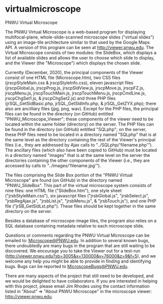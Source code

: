 # virtualmicroscope
PNWU Virtual Microscope

The PNWU Virtual Microscope is a web-based program for displaying multifocal-plane, whole-slide-scanned microscope slides ("virtual slides") using an image-tile architecture similar to that used by the Google Maps API.  A version of this program can be seen at http://viewer.pnwu.edu.  The Virtual Microscope consists of two modules:  the SlideBox, which displays a list of available slides and allows the user to choose which slide to display, and the Viewer (the "Microscope") which displays the chosen slide. 

Currently (December, 2020), the principal components of the Viewer consist of one HTML file (Microscope.htm), two CSS files (jrscpStyleMain.css & jrscpStyleInfo.css), eleven javascript files (jrscpGlobal.js, jrscpProg.js, jrscpSldView.js, jrscpMove.js, jrscpFZ.js, jrscpMenu.js, jrscpTouchMain.js, jrscpTouchMenu.js, jrscpCmdLine.js, jrscpChgSet1.js, & jrscpChgSet2.js) and three PHP files (jrSQL_GetSldBasic.php, jrSQL_GetSldInfo.php, & jrSQL_GetZYX.php); there also are ancilliary files (jpg, png, wav). Except for the PHP files, the principal files can be found in the directory (on GitHub) entitled "PNWU_Microscope_Viewer"; these components of the viewer need to be located within the same folder (directory) on the server.  The PHP files can be found in the directory (on GitHub) entitled "SQLphp"; on the server, these PHP files need to be located in a directory named "SQLphp" that is at the same level as the directory containing the rest of the Viewer's principal files (i.e., they are addressed by Ajax calls to "../SQLphp/'filename.php'").  The ancillary files (which also have been copied to GitHub) must be located in a directory named "images" that is at the same level on the server the directories containing the other components of the Viewer (i.e., they are accessed by calls to "../images/'filename.jpg'").

The files comprising the Slide Box portion of the "PNWU Virtual Microscope" are found (on GitHub) in the directory named "PNWU_SlideBox".  This part of the virtual microscope system consists of nine files: one HTML file ("SlideBox.htm"), one style sheet ("jrsbStyleMain.css"), six javascript files ("jrsbGlobal.js", "jrsbSelect.js", "jrsbRegAjax.js", "jrsbList.js", "jrsbMenu.js", & "jrsbTouch.js"), and one PHP file ("jrSB_GetSldLst.php").  These files should be kept together in the same directory on the server.

Besides a database of microscope-image tiles, the program also relies on a SQL database containing metadata relative to each microscope slide.

Questions or comments regarding the PNWU Virtual Microscope can be emailed to:  Microscope@PNWU.edu.  In addition to several known bugs, there undoubtedly are many bugs in the program that are still waiting to be discovered.  We encourage you to take the Viewer out for a test-run (http://viewer.pnwu.edu?sb=3005&x=130000&y=76000&z=9&f=5), and we welcome any help you might be able to provide in finding and identifying bugs.  Bugs can be reported to MicroscopeBugs@PNWU.edu.
  
There are many aspects of the project that still need to be developed, and we would be delighted to have collaborators.  If you are interested in helping with this project, please email Jim Rhodes using the contact information listed in "About" => "About PNWU Microscope" in the microscope viewer:  http://viewer.pnwu.edu. 

